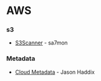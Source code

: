 # AWS

### s3

* [S3Scanner](https://github.com/sa7mon/S3Scanner) - sa7mon

### Metadata

* [Cloud Metadata](https://gist.github.com/jhaddix/78cece26c91c6263653f31ba453e273b) - Jason Haddix
